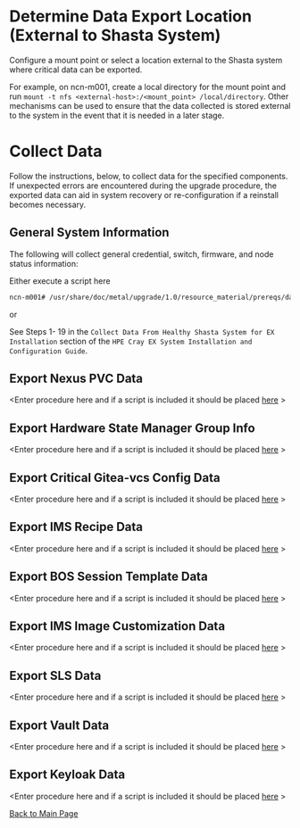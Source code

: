 # Determine Data Export Location (External to Shasta System)

Configure a mount point or select a location external to the Shasta system where critical data can be exported.  

For example, on ncn-m001, create a local directory for the mount point and run `mount -t nfs <external-host>:/<mount_point> /local/directory`.  Other mechanisms can be used to ensure that the data collected is stored external to the system in the event that it is needed in a later stage. 

# Collect Data

Follow the instructions, below, to collect data for the specified components.  If unexpected errors are encountered during the upgrade procedure, the exported data can aid in system recovery or re-configuration if a reinstall becomes necessary.

## General System Information

The following will collect general credential, switch, firmware, and node status information:

Either execute a script here

   ```bash
   ncn-m001# /usr/share/doc/metal/upgrade/1.0/resource_material/prereqs/data_export/<script_name.sh>
   ```

or

See Steps 1- 19 in the `Collect Data From Healthy Shasta System for EX Installation` section of the `HPE Cray EX System Installation and Configuration Guide`.


## Export Nexus PVC Data

<Enter procedure here and if a script is included it should be placed [here](data_export/<scriptname>) >


## Export Hardware State Manager Group Info

<Enter procedure here and if a script is included it should be placed [here](data_export/<scriptname>) >


## Export Critical Gitea-vcs Config Data

<Enter procedure here and if a script is included it should be placed [here](data_export/<scriptname>) >


## Export IMS Recipe Data

<Enter procedure here and if a script is included it should be placed [here](data_export/<scriptname>) >


## Export BOS Session Template Data

<Enter procedure here and if a script is included it should be placed [here](data_export/<scriptname>) >


## Export IMS Image Customization Data

<Enter procedure here and if a script is included it should be placed [here](data_export/<scriptname>) >


## Export SLS Data

<Enter procedure here and if a script is included it should be placed [here](data_export/<scriptname>) >


## Export Vault Data

<Enter procedure here and if a script is included it should be placed [here](data_export/<scriptname>) >


## Export Keyloak Data

<Enter procedure here and if a script is included it should be placed [here](data_export/<scriptname>) >




[Back to Main Page](../../README.md)
